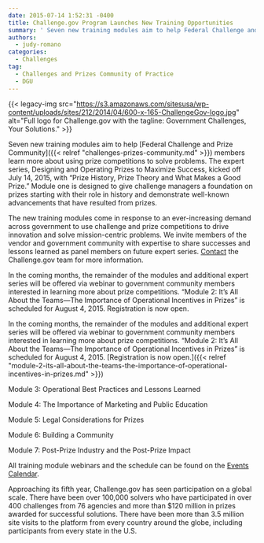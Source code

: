 ```yaml
---
date: 2015-07-14 1:52:31 -0400
title: Challenge.gov Program Launches New Training Opportunities
summary: ' Seven new training modules aim to help Federal Challenge and Prize Community members learn more about using prize competitions to solve problems. The expert series, Designing and Operating Prizes to Maximize Success, kicked off July 14, 2015, with &ldquo;Prize History,'
authors:
  - judy-romano
categories:
  - Challenges
tag:
  - Challenges and Prizes Community of Practice
  - DGU
---
```


{{< legacy-img src="https://s3.amazonaws.com/sitesusa/wp-content/uploads/sites/212/2014/04/600-x-165-ChallengeGov-logo.jpg" alt="Full logo for Challenge.gov with the tagline: Government Challenges, Your Solutions." >}}

Seven new training modules aim to help [Federal Challenge and Prize Community]({{< relref "challenges-prizes-community.md" >}}) members learn more about using prize competitions to solve problems. The expert series, Designing and Operating Prizes to Maximize Success, kicked off July 14, 2015, with “Prize History, Prize Theory and What Makes a Good Prize.” Module one is designed to give challenge managers a foundation on prizes starting with their role in history and demonstrate well-known advancements that have resulted from prizes.

The new training modules come in response to an ever-increasing demand across government to use challenge and prize competitions to drive innovation and solve mission-centric problems. We invite members of the vendor and government community with expertise to share successes and lessons learned as panel members on future expert series. [Contact](https://www.challenge.gov/contact/) the Challenge.gov team for more information.

In the coming months, the remainder of the modules and additional expert series will be offered via webinar to government community members interested in learning more about prize competitions. “Module 2: It’s All About the Teams—The Importance of Operational Incentives in Prizes” is scheduled for August 4, 2015. Registration is now open.

In the coming months, the remainder of the modules and additional expert series will be offered via webinar to government community members interested in learning more about prize competitions. “Module 2: It’s All About the Teams—The Importance of Operational Incentives in Prizes” is scheduled for August 4, 2015. [Registration is now open.]({{< relref "module-2-its-all-about-the-teams-the-importance-of-operational-incentives-in-prizes.md" >}})

Module 3: Operational Best Practices and Lessons Learned
  
Module 4: The Importance of Marketing and Public Education
  
Module 5: Legal Considerations for Prizes
  
Module 6: Building a Community
  
Module 7: Post-Prize Industry and the Post-Prize Impact

All training module webinars and the schedule can be found on the [Events Calendar](https://www.WHATEVER/events/).

Approaching its fifth year, Challenge.gov has seen participation on a global scale. There have been over 100,000 solvers who have participated in over 400 challenges from 76 agencies and more than $120 million in prizes awarded for successful solutions. There have been more than 3.5 million site visits to the platform from every country around the globe, including participants from every state in the U.S.